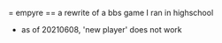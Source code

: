= empyre
== a rewrite of a bbs game I ran in highschool

- as of 20210608, 'new player' does not work
